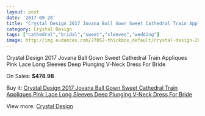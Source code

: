 ```yaml
---
layout: post
date: '2017-09-28'
title: "Crystal Design 2017 Jovana Ball Gown Sweet Cathedral Train Appliques Pink Lace Long Sleeves Deep Plunging V-Neck Dress For Bride"
category: Crystal Design 
tags: ["cathedral","bridal","sweet","sleeves","wedding"]
image: http://img.eudances.com/27052-thickbox_default/crystal-design-2017-jovana-ball-gown-sweet-cathedral-train-appliques-pink-lace-long-sleeves-deep-plunging-v-neck-dress-for-bride.jpg
---
```

Crystal Design 2017 Jovana Ball Gown Sweet Cathedral Train Appliques Pink Lace Long Sleeves Deep Plunging V-Neck Dress For Bride

On Sales: **$478.98**
<a href="https://www.eudances.com/en/crystal-design/9082-crystal-design-2017-jovana-ball-gown-sweet-cathedral-train-appliques-pink-lace-long-sleeves-deep-plunging-v-neck-dress-for-bride.html"><amp-img layout="responsive" width="600" height="600" src="//img.eudances.com/27052-thickbox_default/crystal-design-2017-jovana-ball-gown-sweet-cathedral-train-appliques-pink-lace-long-sleeves-deep-plunging-v-neck-dress-for-bride.jpg" alt="Crystal Design 2017 Jovana Ball Gown Sweet Cathedral Train Appliques Pink Lace Long Sleeves Deep Plunging V-Neck Dress For Bride 0" /></a>
<a href="https://www.eudances.com/en/crystal-design/9082-crystal-design-2017-jovana-ball-gown-sweet-cathedral-train-appliques-pink-lace-long-sleeves-deep-plunging-v-neck-dress-for-bride.html"><amp-img layout="responsive" width="600" height="600" src="//img.eudances.com/27057-thickbox_default/crystal-design-2017-jovana-ball-gown-sweet-cathedral-train-appliques-pink-lace-long-sleeves-deep-plunging-v-neck-dress-for-bride.jpg" alt="Crystal Design 2017 Jovana Ball Gown Sweet Cathedral Train Appliques Pink Lace Long Sleeves Deep Plunging V-Neck Dress For Bride 1" /></a>
<a href="https://www.eudances.com/en/crystal-design/9082-crystal-design-2017-jovana-ball-gown-sweet-cathedral-train-appliques-pink-lace-long-sleeves-deep-plunging-v-neck-dress-for-bride.html"><amp-img layout="responsive" width="600" height="600" src="//img.eudances.com/27056-thickbox_default/crystal-design-2017-jovana-ball-gown-sweet-cathedral-train-appliques-pink-lace-long-sleeves-deep-plunging-v-neck-dress-for-bride.jpg" alt="Crystal Design 2017 Jovana Ball Gown Sweet Cathedral Train Appliques Pink Lace Long Sleeves Deep Plunging V-Neck Dress For Bride 2" /></a>
<a href="https://www.eudances.com/en/crystal-design/9082-crystal-design-2017-jovana-ball-gown-sweet-cathedral-train-appliques-pink-lace-long-sleeves-deep-plunging-v-neck-dress-for-bride.html"><amp-img layout="responsive" width="600" height="600" src="//img.eudances.com/27055-thickbox_default/crystal-design-2017-jovana-ball-gown-sweet-cathedral-train-appliques-pink-lace-long-sleeves-deep-plunging-v-neck-dress-for-bride.jpg" alt="Crystal Design 2017 Jovana Ball Gown Sweet Cathedral Train Appliques Pink Lace Long Sleeves Deep Plunging V-Neck Dress For Bride 3" /></a>
<a href="https://www.eudances.com/en/crystal-design/9082-crystal-design-2017-jovana-ball-gown-sweet-cathedral-train-appliques-pink-lace-long-sleeves-deep-plunging-v-neck-dress-for-bride.html"><amp-img layout="responsive" width="600" height="600" src="//img.eudances.com/27054-thickbox_default/crystal-design-2017-jovana-ball-gown-sweet-cathedral-train-appliques-pink-lace-long-sleeves-deep-plunging-v-neck-dress-for-bride.jpg" alt="Crystal Design 2017 Jovana Ball Gown Sweet Cathedral Train Appliques Pink Lace Long Sleeves Deep Plunging V-Neck Dress For Bride 4" /></a>
<a href="https://www.eudances.com/en/crystal-design/9082-crystal-design-2017-jovana-ball-gown-sweet-cathedral-train-appliques-pink-lace-long-sleeves-deep-plunging-v-neck-dress-for-bride.html"><amp-img layout="responsive" width="600" height="600" src="//img.eudances.com/27053-thickbox_default/crystal-design-2017-jovana-ball-gown-sweet-cathedral-train-appliques-pink-lace-long-sleeves-deep-plunging-v-neck-dress-for-bride.jpg" alt="Crystal Design 2017 Jovana Ball Gown Sweet Cathedral Train Appliques Pink Lace Long Sleeves Deep Plunging V-Neck Dress For Bride 5" /></a>

Buy it: [Crystal Design 2017 Jovana Ball Gown Sweet Cathedral Train Appliques Pink Lace Long Sleeves Deep Plunging V-Neck Dress For Bride](https://www.eudances.com/en/crystal-design/9082-crystal-design-2017-jovana-ball-gown-sweet-cathedral-train-appliques-pink-lace-long-sleeves-deep-plunging-v-neck-dress-for-bride.html "Crystal Design 2017 Jovana Ball Gown Sweet Cathedral Train Appliques Pink Lace Long Sleeves Deep Plunging V-Neck Dress For Bride")

View more: [Crystal Design ](https://www.eudances.com/en/134-crystal-design "Crystal Design ")